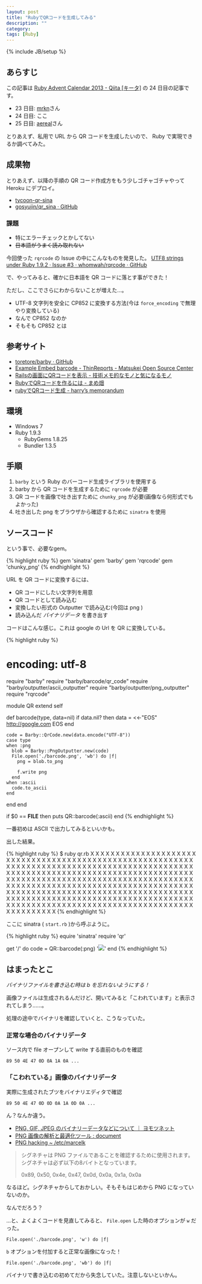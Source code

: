 ```yaml
---
layout: post
title: "RubyでQRコードを生成してみる"
description: ""
category: 
tags: [Ruby]
---
```

{% include JB/setup %}

## あらすじ

この記事は [Ruby Advent Calendar 2013 - Qiita [キータ]](http://qiita.com/advent-calendar/2013/ruby) の 24 日目の記事です。

- 23 日目: [mrkn](http://qiita.com/mrkn)さん
- 24 日目: ここ
- 25 日目: [aereal](http://qiita.com/aereal)さん

とりあえず、私用で URL から QR コードを生成したいので、 Ruby で実現できるか調べてみた。

## 成果物

とりあえず、以降の手順の QR コード作成方をもう少しゴチャゴチャやって Heroku にデプロイ。

- [tycoon-qr-sina](http://tycoon-qr-sina.herokuapp.com/)
- [gosyujin/qr_sina · GitHub](https://github.com/gosyujin/qr_sina)

### 課題

- 特にエラーチェックとかしてない
- <del>日本語がうまく読み取れない</del>

今回使った `rqrcode` の Issue の中にこんなものを発見した。 [UTF8 strings under Ruby 1.9.2 · Issue #3 · whomwah/rqrcode · GitHub](https://github.com/whomwah/rqrcode/issues/3)

で、やってみると、確かに日本語を QR コードに落とす事ができた！

ただし、ここでさらにわからないことが増えた…。

- UTF-8 文字列を安全に CP852 に変換する方法(今は `force_encoding` で無理やり変換している)
- なんで CP852 なのか
- そもそも CP852 とは

## 参考サイト

- [toretore/barby · GitHub](https://github.com/toretore/barby)
- [Example Embed barcode - ThinReports - Matsukei Open Source Center](http://osc.matsukei.net/projects/thinreports/wiki/Example_Embed_barcode)
- [Railsの画面にQRコードを表示 - 技術メモ的なモノと気になるモノ](http://d.hatena.ne.jp/tgg/20090528/1243442920)
- [RubyでQRコードを作るには - まめ畑](http://d.conma.me/entry/20090322/1237726645)
- [rubyでQRコード生成 - harry’s memorandum](http://dharry.hatenablog.com/entry/2013/09/08/164335)

## 環境

- Windows 7
- Ruby 1.9.3
  - RubyGems 1.8.25
  - Bundler 1.3.5

## 手順

1. `barby` という Ruby のバーコード生成ライブラリを使用する
1. barby から QR コードを生成するために `rqrcode` が必要
1. QR コードを画像で吐き出すために `chunky_png` が必要(画像なら何形式でもよかった)
1. 吐き出した png をブラウザから確認するために `sinatra` を使用

## ソースコード

という事で、必要なgem。

{% highlight ruby %}
gem 'sinatra'
gem 'barby'
gem 'rqrcode'
gem 'chunky_png'
{% endhighlight %}

URL を QR コードに変換するには、

- QR コードにしたい文字列を用意
- QR コードとして読み込む
- 変換したい形式の Outputter で読み込む(今回は png )
- 読み込んだ *バイナリデータ* を書き出す

コードはこんな感じ。これは google の Url を QR に変換している。

{% highlight ruby %}
# encoding: utf-8

require "barby"
require "barby/barcode/qr_code"
require "barby/outputter/ascii_outputter"
require "barby/outputter/png_outputter"
require "rqrcode"

module QR
  extend self

  def barcode(type, data=nil)
    if data.nil? then
      data = <<-"EOS"
        http://google.com
      EOS
    end

    code = Barby::QrCode.new(data.encode("UTF-8"))
    case type
    when :png
      blob = Barby::PngOutputter.new(code)
      File.open('./barcode.png', 'wb') do |f|
        png = blob.to_png

        f.write png
      end
    when :ascii
      code.to_ascii
    end
  end
end

if $0 == __FILE__ then
  puts QR::barcode(:ascii)
end
{% endhighlight %}

一番初めは ASCII で出力してみるといいかも。

出した結果。

{% highlight ruby %}
$ ruby qr.rb
 X  X  X  X  X  X  X        X  X  X        X           X  X  X  X  X  X  X
 X                 X              X  X  X  X     X     X                 X
 X     X  X  X     X        X  X  X        X     X     X     X  X  X     X
 X     X  X  X     X     X     X  X     X     X  X     X     X  X  X     X
 X     X  X  X     X     X     X     X           X     X     X  X  X     X
 X                 X        X  X        X  X     X     X                 X
 X  X  X  X  X  X  X     X     X     X     X     X     X  X  X  X  X  X  X
                            X        X     X  X  X
 X  X           X  X  X     X  X     X  X  X  X              X  X
    X           X              X        X  X  X     X     X  X     X
 X  X  X  X  X     X  X  X  X     X  X     X  X  X  X  X        X        X
 X     X  X  X                 X  X           X  X     X     X           X
    X     X  X  X  X  X  X  X  X     X           X     X  X     X     X  X
 X  X  X     X                 X     X        X     X     X
 X                 X        X  X     X     X  X  X  X  X        X        X
 X              X     X  X  X  X  X  X        X        X     X     X     X
 X     X  X  X  X  X  X  X  X     X  X  X        X  X  X  X  X  X  X     X
                         X  X  X     X  X        X           X
 X  X  X  X  X  X  X     X        X              X     X     X  X  X  X  X
 X                 X     X     X                 X           X
 X     X  X  X     X              X  X  X  X  X  X  X  X  X  X  X  X
 X     X  X  X     X              X        X        X  X           X  X  X
 X     X  X  X     X        X  X        X     X  X  X           X        X
 X                 X     X     X  X        X  X  X     X                 X
 X  X  X  X  X  X  X     X  X  X     X        X  X  X  X  X  X  X        X
{% endhighlight %}

ここに sinatra ( `start.rb` )から呼ぶように。

{% highlight ruby %}
equire 'sinatra'
require 'qr'

get '/' do
  code = QR::barcode(:png)
  '<img src="barcode.png">'
end
{% endhighlight %}

## はまったとこ

*バイナリファイルを書き込む時は b を忘れないようにする！*

画像ファイルは生成されるんだけど、開いてみると「こわれています」と表示されてしまう……。

処理の途中でバイナリを確認していくと、こうなっていた。

### 正常な場合のバイナリデータ

ソース内で file オープンして write する直前のものを確認

`89 50 4E 47 0D 0A 1A 0A ...`

### 「こわれている」画像のバイナリデータ

実際に生成されたブツをバイナリエディタで確認

`89 50 4E 47 0D 0D 0A 1A 0D 0A ...`

ん？なんか違う。

- [PNG, GIF, JPEG のバイナリーデータなどについて ｜ ヨモツネット](http://www.yomotsu.net/wp/?p=504)
- [PNG 画像の解析と最適化ツール : document](http://imaya.blog.jp/archives/6136997.html)
- [PNG hacking ~ /etc/marcelk](http://marcelk.net/2007-11-22/png-hacking/)

> シグネチャは PNG ファイルであることを確認するために使用されます。
> シグネチャは必ず以下の8バイトとなっています。
> 
> 0x89, 0x50, 0x4e, 0x47, 0x0d, 0x0a, 0x1a, 0x0a

なるほど。シグネチャからしておかしい。そもそもはじめから PNG になっていないのか。

なんでだろう？

…と、よくよくコードを見直してみると、 `File.open` した時のオプションが `w` だった。

    File.open('./barcode.png', 'w') do |f|

`b` オプションを付加すると正常な画像になった！

    File.open('./barcode.png', 'wb') do |f|

バイナリで書き込むの初めてだから失念していた。注意しないといかん。
